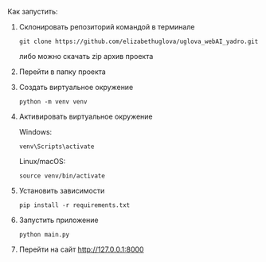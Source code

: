 Как запустить:
1. Склонировать репозиторий командой в терминале 
   
   ```git clone https://github.com/elizabethuglova/uglova_webAI_yadro.git```

   либо можно скачать zip архив проекта
2. Перейти в папку проекта 
3. Создать виртуальное окружение 
   
   ```python -m venv venv```
4. Активировать виртуальное окружение 
   
   Windows:
   
   ```venv\Scripts\activate```
   
   Linux/macOS:
   
   ```source venv/bin/activate```
5. Установить зависимости 

   ```pip install -r requirements.txt```
6. Запустить приложение
   
   ```python main.py```
7. Перейти на сайт
   http://127.0.0.1:8000

